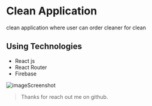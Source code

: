 # Clean Application

clean application where user can order cleaner for clean

## Using Technologies

- React js
- React Router
- Firebase

![imageScreenshot](./preview.png)

> Thanks for reach out me on github.

